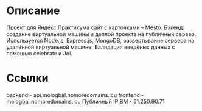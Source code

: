 # Описание
Проект для Яндекс.Практикума сайт с карточками – Mesto. Бэкенд: создание виртуальной машины и деплой проекта на публичный сервер. Используется Node.js, Express.js, MongoDB, развертывание сервера на удалённой виртуальной машине. Валидация введёных данных с помощью celebrate и Joi.
# Ссылки
backend - api.mologbal.nomoredomains.icu
frontend - mologbal.nomoredomains.icu
Публичный IP ВМ - 51.250.90.71
